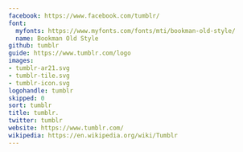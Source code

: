 ```yaml
---
facebook: https://www.facebook.com/tumblr/
font:
  myfonts: https://www.myfonts.com/fonts/mti/bookman-old-style/
  name: Bookman Old Style
github: tumblr
guide: https://www.tumblr.com/logo
images:
- tumblr-ar21.svg
- tumblr-tile.svg
- tumblr-icon.svg
logohandle: tumblr
skipped: 0
sort: tumblr
title: tumblr.
twitter: tumblr
website: https://www.tumblr.com/
wikipedia: https://en.wikipedia.org/wiki/Tumblr
---
```

